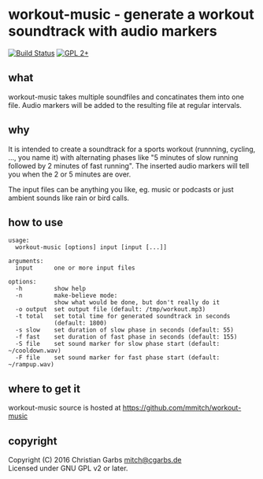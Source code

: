 workout-music - generate a workout soundtrack with audio markers
================================================================

[![Build Status](https://travis-ci.org/mmitch/workout-music.svg?branch=master)](https://travis-ci.org/mmitch/workout-music)
[![GPL 2+](https://img.shields.io/badge/license-GPL%202%2B-blue.svg)](http://www.gnu.org/licenses/gpl-2.0-standalone.html)


what
----

workout-music takes multiple soundfiles and concatinates them into one
file.  Audio markers will be added to the resulting file at regular
intervals.


why
---

It is intended to create a soundtrack for a sports workout (runnning,
cycling, ..., you name it) with alternating phases like "5 minutes of
slow running followed by 2 minutes of fast running".  The inserted
audio markers will tell you when the 2 or 5 minutes are over.

The input files can be anything you like, eg. music or podcasts or
just ambient sounds like rain or bird calls.


how to use
----------

```
usage:
  workout-music [options] input [input [...]]

arguments:
  input      one or more input files

options:
  -h         show help
  -n         make-believe mode:
             show what would be done, but don't really do it
  -o output  set output file (default: /tmp/workout.mp3)
  -t total   set total time for generated soundtrack in seconds
             (default: 1800)
  -s slow    set duration of slow phase in seconds (default: 55)
  -f fast    set duration of fast phase in seconds (default: 155)
  -S file    set sound marker for slow phase start (default: ~/cooldown.wav)
  -F file    set sound marker for fast phase start (default: ~/rampup.wav)
```


where to get it
---------------

workout-music source is hosted at https://github.com/mmitch/workout-music


copyright
---------

Copyright (C) 2016  Christian Garbs <mitch@cgarbs.de>  
Licensed under GNU GPL v2 or later.
